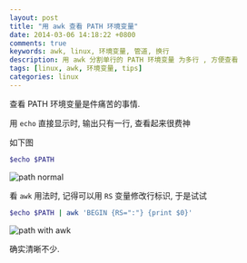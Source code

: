 ```yaml
---
layout: post
title: "用 awk 查看 PATH 环境变量"
date: 2014-03-06 14:18:22 +0800
comments: true
keywords: awk, linux, 环境变量, 管道, 换行
description: 用 awk 分割单行的 PATH 环境变量 为多行 , 方便查看
tags: [linux, awk, 环境变量, tips]
categories: linux
---
```



<!--more-->
查看 PATH 环境变量是件痛苦的事情.

用 `echo` 直接显示时, 输出只有一行, 查看起来很费神

如下图
```bash
$echo $PATH
```

![path normal](/blogimgs/path-normal.png)

看 `awk` 用法时, 记得可以用 `RS` 变量修改行标识, 于是试试

```bash
$echo $PATH | awk 'BEGIN {RS=":"} {print $0}'
```

![path with awk](/blogimgs/path-withawk.png)

确实清晰不少.

